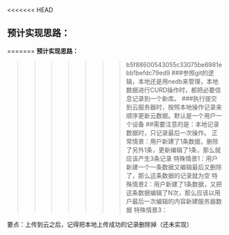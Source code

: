 <<<<<<< HEAD
## 预计实现思路：

=======
 **预计实现思路：** 
>>>>>>> b5f88600543055c33075be6981ebb1befdc79ed9
###参照git的逻辑，本地还是用nedb来管理，本地数据进行CURD操作时，都把必要信息记录到一个新库。
###执行提交到云服务器时，按照本地操作记录来顺序更新云数据。默认是一个用户一个设备
##需要注意的是：本地记录数据时，只记录最后一次操作。
正常情景：用户新建了1条数据，删除了另外1条，更新编辑了1条，那么就应该产生3条记录
特殊情景1：用户新建一个一条数据又编辑最后又删除了，那么这条数据的记录就为空
特殊情景2：用户新建了1条数据，又把这条数据编辑了N次，那么应该以用户最后一次编辑的内容新建服务器数据
特殊情景3：

要点：上传到云之后，记得把本地上传成功的记录删除掉（还未实现）